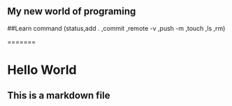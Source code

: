 
## My new world of programing

##Learn command (status,add . ,commit ,remote -v ,push -m ,touch ,ls ,rm)

=======
# Hello World 
## This is a markdown file
